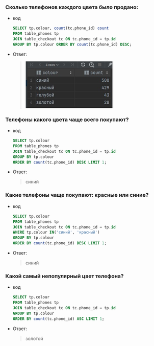 ### Сколько телефонов каждого цвета было продано:

* код
  ```sql
  SELECT tp.colour, count(tc.phone_id) count
  FROM table_phones tp 
  JOIN table_checkout tc ON tc.phone_id = tp.id 
  GROUP BY tp.colour ORDER BY count(tc.phone_id) DESC;
  ```
* Ответ: 
  > ![count colour](colour_count.jpg)
    
### Телефоны какого цвета чаще всего покупают?

* код
  ```sql
  SELECT tp.colour
  FROM table_phones tp 
  JOIN table_checkout tc ON tc.phone_id = tp.id 
  GROUP BY tp.colour 
  ORDER BY count(tc.phone_id) DESC LIMIT 1;
  ```
* Ответ: 
  > синий

### Какие телефоны чаще покупают: красные или синие?

* код
  ```sql
  SELECT tp.colour 
  FROM table_phones tp 
  JOIN table_checkout tc ON tc.phone_id = tp.id 
  WHERE tp.colour IN('синий', 'красный') 
  GROUP BY tp.colour 
  ORDER BY count(tc.phone_id) DESC LIMIT 1;
  ```
* Ответ: 
  > синий
  
### Какой самый непопулярный цвет телефона?

* код
  ```sql
  SELECT tp.colour 
  FROM table_phones tp 
  JOIN table_checkout tc ON tc.phone_id = tp.id 
  GROUP BY tp.colour 
  ORDER BY count(tc.phone_id) ASC LIMIT 1;
  ```
* Ответ: 
  > золотой
